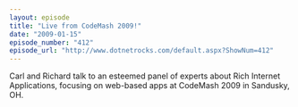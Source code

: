 ```yaml
---
layout: episode
title: "Live from CodeMash 2009!"
date: "2009-01-15"
episode_number: "412"
episode_url: "http://www.dotnetrocks.com/default.aspx?ShowNum=412"
---
```


Carl and Richard talk to an esteemed panel of experts about Rich Internet Applications, focusing on web-based apps at CodeMash 2009 in Sandusky, OH.
